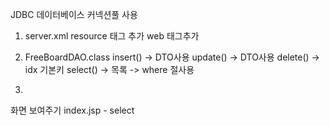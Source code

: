 JDBC 데이터베이스 커넥션풀 사용
1. server.xml
resource 태그 추가
web 태그추가

2. FreeBoardDAO.class
insert() -> DTO사용
update() -> DTO사용
delete() -> idx 기본키
select() -> 목록
          -> where 절사용

3. 
화면 보여주기
index.jsp - select